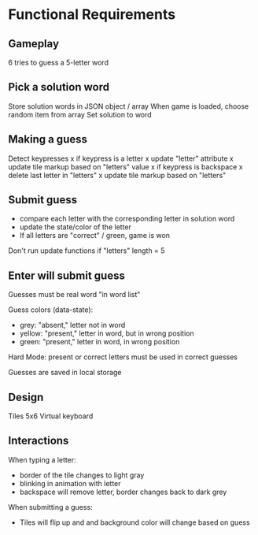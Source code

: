 # Functional Requirements

## Gameplay

6 tries to guess a 5-letter word

## Pick a solution word

Store solution words in JSON object / array
When game is loaded, choose random item from array
Set solution to word

## Making a guess

Detect keypresses
x if keypress is a letter
    x update "letter" attribute
        x update tile markup based on "letters" value
x if keypress is backspace
    x delete last letter in "letters"
        x update tile markup based on "letters"

## Submit guess
- compare each letter with the corresponding letter in solution word
- update the state/color of the letter
- If all letters are "correct" / green,  game is won

Don't run update functions if "letters" length = 5

Enter will submit guess
- 

Guesses must be real word "in word list"

Guess colors (data-state):
- grey: "absent," letter not in word
- yellow: "present," letter in word, but in wrong position
- green: "present," letter in word, in wrong position

Hard Mode: present or correct letters must be used in correct guesses

Guesses are saved in local storage

## Design

Tiles 5x6
Virtual keyboard

## Interactions

When typing a letter:
- border of the tile changes to light gray
- blinking in animation with letter
- backspace will remove letter, border changes back to dark grey

When submitting a guess:
- Tiles will flip up and and background color will change based on guess